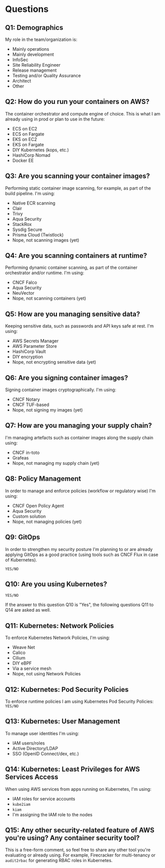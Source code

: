 # Questions

## Q1: Demographics 

My role in the team/organization is:

- Mainly operations
- Mainly development
- InfoSec
- Site Reliability Engineer
- Release management
- Testing and/or Quality Assurance
- Architect
- Other

## Q2: How do you run your containers on AWS?

The container orchestrator and compute engine of choice. This is what I am already using in prod or plan to use in the future:

- ECS on EC2
- ECS on Fargate
- EKS on EC2
- EKS on Fargate
- DIY Kubernetes (kops, etc.)
- HashiCorp Nomad
- Docker EE

## Q3: Are you scanning your container images?

Performing static container image scanning, for example, as part of the build pipeline. I'm using:

- Native ECR scanning
- Clair
- Trivy
- Aqua Security
- StackRox
- Sysdig Secure
- Prisma Cloud (Twistlock)
- Nope, not scanning images (yet)

## Q4: Are you scanning containers at runtime?

Performing dynamic container scanning, as part of the container orchestrator and/or runtime. I'm using:

- CNCF Falco
- Aqua Security
- NeuVector
- Nope, not scanning containers (yet)

## Q5: How are you managing sensitive data?

Keeping sensitive data, such as passwords and API keys safe at rest. I'm using:

- AWS Secrets Manager
- AWS Parameter Store
- HashiCorp Vault
- DIY encryption
- Nope, not encrypting sensitive data (yet)

## Q6: Are you signing container images?

Signing container images cryptographically. I'm using:

- CNCF Notary
- CNCF TUF-based
- Nope, not signing my images (yet)

## Q7: How are you managing your supply chain?

I'm managing artefacts such as container images along the supply chain using:

- CNCF in-toto
- Grafeas
- Nope, not managing my supply chain (yet)

## Q8: Policy Management

In order to manage and enforce policies (workflow or regulatory wise) I'm using:

- CNCF Open Policy Agent
- Aqua Security
- Custom solution
- Nope, not managing policies (yet)

## Q9: GitOps

In order to strengthen my security posture I'm planning to or are already applying GitOps as a good practice (using tools such as CNCF Flux in case of Kubernetes).

`YES/NO`

## Q10: Are you using Kubernetes?

`YES/NO`

If the answer to this question Q10 is "Yes", the following questions Q11 to Q14 are asked as well.

## Q11: Kubernetes: Network Policies

To enforce Kubernetes Network Policies, I'm using:

- Weave Net
- Calico
- Cilium
- DIY eBPF
- Via a service mesh
- Nope, not using Network Policies

## Q12: Kubernetes: Pod Security Policies

To enforce runtime policies I am using Kubernetes Pod Security Policies: `YES/NO`

## Q13: Kubernetes: User Management

To manage user identities I'm using:

- IAM users/roles
- Active Directory/LDAP
- SSO (OpenID Connect/dex, etc.)

## Q14: Kubernetes: Least Privileges for AWS Services Access

When using AWS services from apps running on Kubernetes, I'm using:

- IAM roles for service accounts
- `kube2iam`
- `kiam`
- I'm assigning the IAM role to the nodes

## Q15: Any other security-related feature of AWS you're using? Any container security tool?

This is a free-form comment, so feel free to share any other tool you're evaluating or already using. For example, Firecracker for multi-tenancy or `audit2rbac` for generating RBAC roles in Kubernetes.
